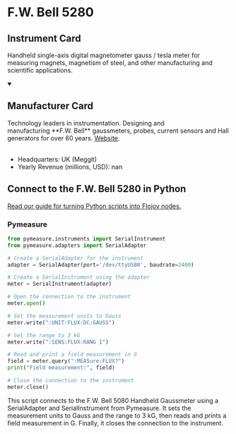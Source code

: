 
# F.W. Bell 5280

## Instrument Card

Handheld single-axis digital magnetometer gauss / tesla meter for measuring magnets, magnetism of steel, and other manufacturing and scientific applications.

<details open>
<summary><h2>Manufacturer Card</h2></summary>
Technology leaders in instrumentation. Designing and manufacturing **F.W. Bell** gaussmeters, probes, current sensors and Hall generators for over 60 years. <a href=https://fwbell.com/>Website</a>.
<br><br>
<ul>
  <li>Headquarters: UK (Meggit)</li>
  <li>Yearly Revenue (millions, USD): nan</li>
</ul>
</details>

## Connect to the F.W. Bell 5280 in Python

[Read our guide for turning Python scripts into Flojoy nodes.](https://docs.flojoy.ai/custom-nodes/creating-custom-node/)


### Pymeasure


```python
from pymeasure.instruments import SerialInstrument
from pymeasure.adapters import SerialAdapter

# Create a SerialAdapter for the instrument
adapter = SerialAdapter(port='/dev/ttyUSB0', baudrate=2400)

# Create a SerialInstrument using the adapter
meter = SerialInstrument(adapter)

# Open the connection to the instrument
meter.open()

# Set the measurement units to Gauss
meter.write(":UNIT:FLUX:DC:GAUSS")

# Set the range to 3 kG
meter.write(":SENS:FLUX:RANG 1")

# Read and print a field measurement in G
field = meter.query(":MEASure:FLUX?")
print("Field measurement:", field)

# Close the connection to the instrument
meter.close()
```

This script connects to the F.W. Bell 5080 Handheld Gaussmeter using a SerialAdapter and SerialInstrument from Pymeasure. It sets the measurement units to Gauss and the range to 3 kG, then reads and prints a field measurement in G. Finally, it closes the connection to the instrument.

